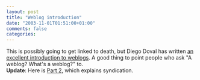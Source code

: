 ```yaml
---
layout: post
title: "Weblog introduction"
date: "2003-11-01T01:51:00+01:00"
comments: false
categories: 
---
```


<p>This is possibly going to get linked to death, but Diego Doval has written <a href="http://www.dynamicobjects.com/d2r/archives/002399.html" title="d2r: an introduction to weblogs">an excellent introduction to weblogs</a>. A good thing to point people who ask "A weblog? What's a weblog?" to.<br />
<strong>Update</strong>: Here is <a href="http://www.dynamicobjects.com/d2r/archives/002400.html">Part 2</a>, which explains syndication.</p>

